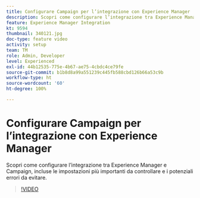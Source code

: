 ```yaml
---
title: Configurare Campaign per l’integrazione con Experience Manager
description: Scopri come configurare l’integrazione tra Experience Manager e Campaign, incluse le impostazioni più importanti da controllare e i potenziali errori da evitare.
feature: Experience Manager Integration
kt: 9594
thumbnail: 340121.jpg
doc-type: feature video
activity: setup
team: TM
role: Admin, Developer
level: Experienced
exl-id: 44b12535-775e-4b67-ae75-4cbdc4ce79fe
source-git-commit: b1b8d8a99a551239c445fb588cbd126b66a53c9b
workflow-type: ht
source-wordcount: '60'
ht-degree: 100%

---
```


# Configurare Campaign per l’integrazione con Experience Manager

Scopri come configurare l’integrazione tra Experience Manager e Campaign, incluse le impostazioni più importanti da controllare e i potenziali errori da evitare.

>[!VIDEO](https://video.tv.adobe.com/v/340121?quality=12&learn=on)
